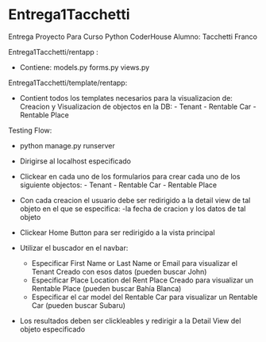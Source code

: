 # Entrega1Tacchetti

Entrega Proyecto Para Curso Python CoderHouse
Alumno: Tacchetti Franco

Entrega1Tacchetti/rentapp :
- Contiene:
    models.py
    forms.py
    views.py

Entrega1Tacchetti/template/rentapp:
- Contient todos los templates necesarios para la visualizacion de:
    Creacion y Visualizacion de objectos en la DB:
        - Tenant
        - Rentable Car
        - Rentable Place

Testing Flow:

- python manage.py runserver
- Dirigirse al localhost especificado
- Clickear en cada uno de los formularios para crear cada uno de los siguiente objectos:
        - Tenant
        - Rentable Car
        - Rentable Place
- Con cada creacion el usuario debe ser redirigido a la detail view de tal objeto en el que se especifica:
    -la fecha de cracion y los datos de tal objeto

- Clickear Home Button para ser redirigido a la vista principal

- Utilizar el buscador en el navbar:
    - Especificar First Name or Last Name or Email para visualizar el Tenant Creado con esos datos (pueden buscar John)
    - Especificar Place Location del Rent Place Creado para visualizar un Rentable Place (pueden buscar Bahía Blanca)
    - Especificar el car model del Rentable Car para visualizar un Rentable Car (pueden buscar Subaru)

- Los resultados deben ser clickleables y redirigir a la Detail View del objeto especificado
    

